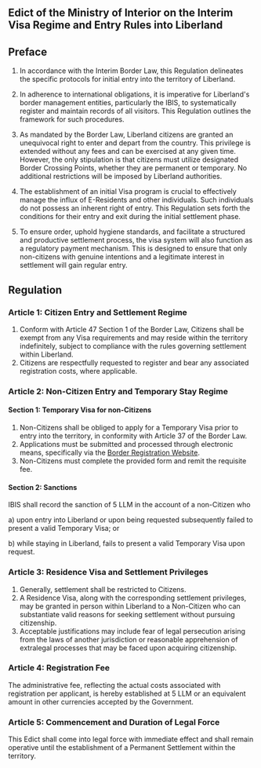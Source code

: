 ## Edict of the Ministry of Interior on the Interim Visa Regime and Entry Rules into Liberland

## Preface
1. In accordance with the Interim Border Law, this Regulation delineates the specific protocols for initial entry into the territory of Liberland.

2. In adherence to international obligations, it is imperative for Liberland's border management entities, particularly the IBIS, to systematically register and maintain records of all visitors. This Regulation outlines the framework for such procedures.

3. As mandated by the Border Law, Liberland citizens are granted an unequivocal right to enter and depart from the country. This privilege is extended without any fees and can be exercised at any given time. However, the only stipulation is that citizens must utilize designated Border Crossing Points, whether they are permanent or temporary. No additional restrictions will be imposed by Liberland authorities.

4. The establishment of an initial Visa program is crucial to effectively manage the influx of E-Residents and other individuals. Such individuals do not possess an inherent right of entry. This Regulation sets forth the conditions for their entry and exit during the initial settlement phase.

5. To ensure order, uphold hygiene standards, and facilitate a structured and productive settlement process, the visa system will also function as a regulatory payment mechanism. This is designed to ensure that only non-citizens with genuine intentions and a legitimate interest in settlement will gain regular entry.

## Regulation

### Article 1: Citizen Entry and Settlement Regime

1. Conform with Article 47 Section 1 of the Border Law, Citizens shall be exempt from any Visa requirements and may reside within the territory indefinitely, subject to compliance with the rules governing settlement within Liberland.
2. Citizens are respectfully requested to register and bear any associated registration costs, where applicable.

### Article 2: Non-Citizen Entry and Temporary Stay Regime

#### Section 1: Temporary Visa for non-Citizens
1. Non-Citizens shall be obliged to apply for a Temporary Visa prior to entry into the territory, in conformity with Article 37 of the Border Law.
2. Applications must be submitted and processed through electronic means, specifically via the [Border Registration Website](border.liberland.org).
3. Non-Citizens must complete the provided form and remit the requisite fee.

#### Section 2: Sanctions
IBIS shall record the sanction of 5 LLM in the account of a non-Citizen who

a) upon entry into Liberland or upon being requested subsequently failed to present a valid Temporary Visa; or

b) while staying in Liberland, fails to present a valid Temporary Visa upon request.

### Article 3: Residence Visa and Settlement Privileges

1. Generally, settlement shall be restricted to Citizens.
2. A Residence Visa, along with the corresponding settlement privileges, may be granted in person within Liberland to a Non-Citizen who can substantiate valid reasons for seeking settlement without pursuing citizenship.
3. Acceptable justifications may include fear of legal persecution arising from the laws of another jurisdiction or reasonable apprehension of extralegal processes that may be faced upon acquiring citizenship.

### Article 4: Registration Fee
The administrative fee, reflecting the actual costs associated with registration per applicant, is hereby established at 5 LLM or an equivalent amount in other currencies accepted by the Government.

### Article 5: Commencement and Duration of Legal Force

This Edict shall come into legal force with immediate effect and shall remain operative until the establishment of a Permanent Settlement within the territory.
